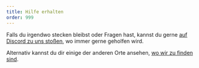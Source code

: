 ```yaml
---
title: Hilfe erhalten
order: 999
---
```


Falls du irgendwo stecken bleibst oder Fragen hast, kannst du gerne [auf Discord zu uns stoßen](https://discord.freesewing.org/), wo immer gerne geholfen wird.

Alternativ kannst du dir einige der anderen Orte ansehen, [wo wir zu finden sind](/community/where/).
